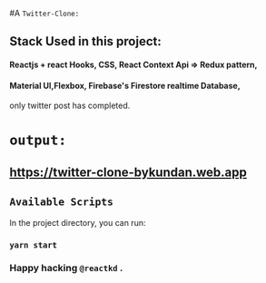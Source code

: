 #A `Twitter-Clone:` 
## Stack Used in this project: 
#### Reactjs + react Hooks, CSS, React Context Api => Redux pattern,
####  Material UI,Flexbox, Firebase's Firestore realtime Database,

only twitter post has completed.

# `output:`

## https://twitter-clone-bykundan.web.app

## `Available Scripts`

In the project directory, you can run:

### `yarn start`

### Happy hacking `@reactkd` .
